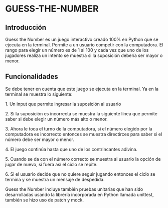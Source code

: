 # GUESS-THE-NUMBER
 
## Introducción

<p>Guess the Number es un juego interactivo creado 100% en Python que se ejecuta en la terminal. Permite a un usuario competir con la computadora. El rango para elegir un número es de 1 al 100 y cada vez que uno de los jugadores realiza un intento se muestra si la suposición debería ser mayor o menor.</p>


## Funcionalidades

<p>Se debe tener en cuenta que este juego se ejecuta en la terminal. Ya en la terminal se muestra lo siguiente:</p>

<p>1. Un input que permite ingresar la suposición al usuario</p>
<p>2. Si la suposición es incorrecta se muestra la siguiente línea que permite saber si debe elegir un número más alto o menor.</p>
<p>3. Ahora le toca el turno de la computadora, si el número elegido por la computadora es incorrecto entonces se muestra directirces para saber si el número debe ser mayor o menor.</p>
<p>4. El juego continúa hasta que uno de los contrincantes adivina.</p>
<p>5. Cuando se da con el número correcto se muestra al usuario la opción de jugar de nuevo, si fuera así el ciclo se repite.</p>
<p>6. Si el usuario decide que no quiere seguir jugando entonces el ciclo se termina y se muestra un mensaje de despedida.</p>

<p>Guess the Number incluye también pruebas unitarias que han sido desarrolladas usando la librería incorporada en Python llamada unittest, también se hizo uso de patch y mock.</p>


